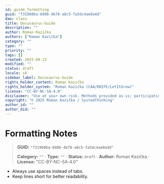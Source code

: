 ```yaml
---
id: guide_formatting
guid: "f31960ba-6086-4b78-a8c5-fa5dc4ae8a4d"
dao: class
title: Docusaurus-Guide
description: ""
author: Roman Kazička
authors: ["Roman Kazička"]
category: ""
type: ""
priority: ""
tags: []
created: 2025-09-23
modified: ""
status: draft
locale: sk
sidebar_label: Docusaurus-Guide
rights_holder_content: Roman Kazička
rights_holder_system: "Roman Kazička (CAA/KNIFE/LetItGrow)"
license: "CC-BY-NC-SA-4.0"
disclaimer: "Use at your own risk. Methods provided as-is; participation is voluntary and context-aware."
copyright: "© 2025 Roman Kazička / SystemThinking"
author_id: ""
author_did: ""
---
```

# Formatting Notes
<!-- fm-visible: start -->

> **GUID:** `"f31960ba-6086-4b78-a8c5-fa5dc4ae8a4d"`
>   
> **Category:** `""` · **Type:** `""` · **Status:** `draft` · **Author:** Roman Kazička · **License:** "CC-BY-NC-SA-4.0"
<!-- fm-visible: end -->

- Always use spaces instead of tabs.
- Keep lines short for better readability.
